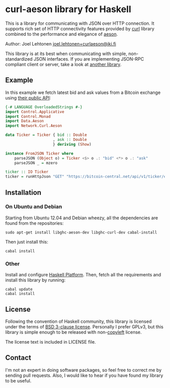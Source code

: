 <!-- -*- mode: markdown; coding: utf-8 -*- -->

# curl-aeson library for Haskell

This is a library for communicating with JSON over HTTP connection.
It supports rich set of HTTP connectivity features provided by
[curl](https://github.com/galoisinc/curl) library combined to the
performance and elegance of [aeson](https://github.com/bos/aeson).

Author: Joel Lehtonen <joel.lehtonen+curlaeson@iki.fi>

This library is at its best when communicating with simple,
non-standardized JSON interfaces. If you are implementing JSON-RPC
compliant client or server, take a look at
[another library](http://hackage.haskell.org/package/jmacro-rpc).

## Example

In this example we fetch latest bid and ask values from a Bitcoin
exchange using
[their public API](https://github.com/paytunia/api-documentation#read-the-ticker):

```haskell
{-# LANGUAGE OverloadedStrings #-}
import Control.Applicative
import Control.Monad
import Data.Aeson
import Network.Curl.Aeson

data Ticker = Ticker { bid :: Double
                     , ask :: Double
                     } deriving (Show)

instance FromJSON Ticker where
    parseJSON (Object o) = Ticker <$> o .: "bid" <*> o .: "ask"
    parseJSON _ = mzero

ticker :: IO Ticker
ticker = runHttpJson "GET" "https://bitcoin-central.net/api/v1/ticker/eur" noData []
```

## Installation

### On Ubuntu and Debian

Starting from Ubuntu 12.04 and Debian wheezy, all the dependencies are
found from the repositories:

    sudo apt-get install libghc-aeson-dev libghc-curl-dev cabal-install

Then just install this:

    cabal install

### Other

Install and configure
[Haskell Platform](http://www.haskell.org/platform/). Then, fetch all the
requirements and install this library by running:

    cabal update
	cabal install

## License

Following the convention of Haskell community, this library is
licensed under the terms of
[BSD 3-clause license](https://en.wikipedia.org/wiki/BSD_licenses#3-clause_license_.28.22Revised_BSD_License.22.2C_.22New_BSD_License.22.2C_or_.22Modified_BSD_License.22.29).
Personally I prefer GPLv3, but this library is simple enough to be
released with non-[copyleft](https://en.wikipedia.org/wiki/Copyleft)
license.

The license text is included in LICENSE file.

## Contact

I'm not an expert in doing software packages, so feel free to correct
me by sending pull requests. Also, I would like to hear if you have
found my library to be useful.
